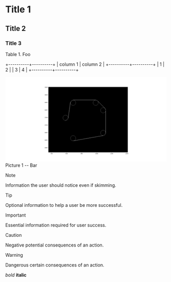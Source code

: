 # Title 1
## Title 2
### Title 3

Table 1. Foo

+----------+----------+
| column 1 | column 2 |
+----------+----------+
| 1        | 2        |
| 3        | 4        |
+----------+----------+

![alt text](images/fig_01.png "Image title")
Picture 1 -- Bar

> [!NOTE]
> Information the user should notice even if skimming.

> [!TIP]
> Optional information to help a user be more successful.

> [!IMPORTANT]
> Essential information required for user success.

> [!CAUTION]
> Negative potential consequences of an action.

> [!WARNING]
> Dangerous certain consequences of an action.

*bold*
**italic**
